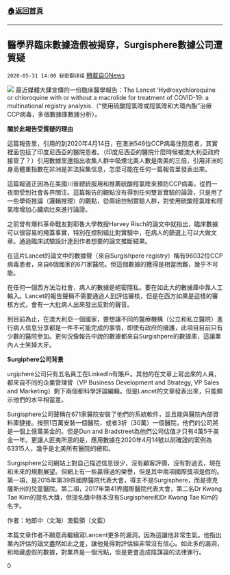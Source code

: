 ###  [:house:返回首頁](https://github.com/ourhimalayas/txt)
---

## 醫學界臨床數據造假被揭穿，Surgisphere數據公司遭質疑
`2020-05-31 14:00 秘密翻译组` [轉載自GNews](https://gnews.org/zh-hant/218828/)

![](https://s3.amazonaws.com/gnews-media-offload/wp-content/uploads/2020/05/31135245/%E5%8C%BB%E5%AD%A6%E7%95%8C%E4%B8%B4%E5%BA%8A%E6%95%B0%E6%8D%AE%E9%80%A0%E5%81%87%E8%A2%AB%E6%8F%AD%E7%A9%BF%EF%BC%8CSurgisphere%E6%95%B0%E6%8D%AE%E5%85%AC%E5%8F%B8%E9%81%AD%E8%B4%A8%E7%96%91.jpg)
最近媒體大肆宣傳的一份臨床醫學報告：The Lancet ‘Hydroxychloroquine or chloroquine with or without a macrolide for treatment of COVID-19: a multinational registry analysis.（“使用硫酸羥氯喹或羥氯喹和大環內酯”治療CCP病毒，多個數據庫數據分析）。

**關於此報告受質疑的理由**

這篇報告里，引用的到2020年4月14日，在澳洲546位CCP病毒住院患者，其實裡面包括了印度尼西亞的醫院患者。（印度尼西亞的醫院什麼時候被澳大利亞政府接管了？）引用數據里還指出收集人群中吸煙北美人數是南美的三倍，引用非洲的身高體重指數在非洲是非法採集信息，怎麼可能在任何一篇報告里發表出來。

這篇報道正因為在美國川普總統服用和推薦硫酸羥氯喹來預防CCP病毒，從而一夜間受到社會各界關注。這篇報告的觀點沒有得到任何雙盲實驗的論證，只是用了一些學術推論（邏輯推理）的觀點，從兩組控制實驗人群，對使用硫酸羥氯喹和羥氯喹增加心臟病灶來進行論證。

之前曾有爆料革命戰友對耶魯大學教授Harvey Risch的論文中就指出，臨床數據可以很容易的掩蓋事實，特別在控制組比對實驗中，在病人的篩選上可以大做文章。通過臨床試驗設計達到作者想要的論文推斷結果。

在這片Lancet的論文中的數據聲（來自Surgishpere registry）稱有96032位CCP病毒患者，來自6個國家的671家醫院。但這個數據的獲得是相當困難，幾乎不可能。

在任何一個西方法治社會，病人的數據是絕密隱私。要在如此大的數據庫中靠人工輸入。Lancet的報告聲稱不需要通過人到評估審核，但是在西方如果是這樣的審核方式，會有一大批病人出來發出反對的聲音。

到目前為止，在澳大利亞一個國家，要想讓不同的醫療機構（公立和私立醫院）進行病人信息分享都是一件不可能完成的事情，即使有政府的擁護，此項目目前只有少數的醫院參加。更何況像報告中說的數據都來自Surgishpere的數據庫，這讓業內人士笑掉大牙。

**Surgiphere公司背景**

urgiphere公司只有五名員工在LinkedIn有賬戶。其他的在文章上寫出來的人員，都來自不同的企業管理曾（VP Business Development and Strategy, VP Sales and Marketing）剩下兩個都科學評論編輯。但是Lancet的文章發表出來，只能顯示他們的水平相當差。

Surgisphere公司聲稱在671家醫院安裝了他們的系統軟件，並且能與醫院內部資料庫鏈接。按照1百萬安裝一個醫院，或者3折（30萬）一個醫院，他們的公司將是一個上億萬美金的。但是Dun and Bradstreet為他們公司估值才只有4萬5千美金一年。更讓人匪夷所思的是，應用數據在2020年4月14號以前確證的案例為63315人，幾乎是北美所有醫院的總和。

Surgisphere公司網站上對自己描述信息很少，沒有顧客評價，沒有對過去，現在和未來的規劃展望。但網上有一些贏得過的榮譽，但是其中兩項國際獎項是假的。第一項，是2015年第39界國際醫院代表大會，得主不是Surgisphere，而是德克薩斯州的兒童醫院。第二項，2017年第41界國際醫院代表大會，第二名Dr Kwang Tae Kim的提名大獎，但提名獎中根本沒有Surgisphere和Dr Kwang Tae Kim的名字。

作者：地郎中（文海）澳藍領（文藍）

本篇文章作者不願意再繼續寫Lancent更多的漏洞，因為這讓他非常生氣。他指出業內評估的論文盡然如此之差，讓他覺得對評估組非常沒有信心。如此多的漏洞，和暗藏虛假的數據，對業界是一個污點，但是更會造成陰謀論的法律罪行。

0
